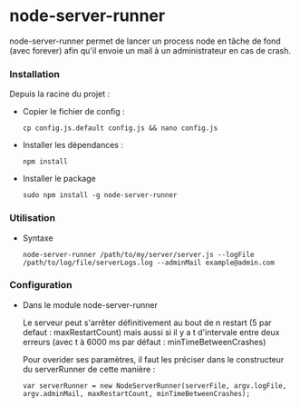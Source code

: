 # node-server-runner

node-server-runner permet de lancer un process node en tâche de fond (avec forever)
afin qu'il envoie un mail à un administrateur en cas de crash.

### Installation


Depuis la racine du projet :

- Copier le fichier de config :

   ```
   cp config.js.default config.js && nano config.js
   ```

- Installer les dépendances :

   ```
   npm install
   ```
- Installer le package

	```
	sudo npm install -g node-server-runner
	```

### Utilisation

- Syntaxe

	```
	node-server-runner /path/to/my/server/server.js --logFile /path/to/log/file/serverLogs.log --adminMail example@admin.com
	```

### Configuration

- Dans le module node-server-runner

	Le serveur peut s'arrêter définitivement au bout de n restart (5 par defaut : maxRestartCount) mais aussi si il y a t d'intervale entre deux erreurs (avec t à 6000 ms par défaut : minTimeBetweenCrashes)

	Pour overider ses paramètres, il faut les préciser dans le constructeur du serverRunner de cette manière :

	```
	var serverRunner = new NodeServerRunner(serverFile, argv.logFile, argv.adminMail, maxRestartCount, minTimeBetweenCrashes);
	```




